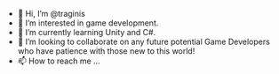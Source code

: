 - 👋 Hi, I’m @traginis
- 👀 I’m interested in game development.
- 🌱 I’m currently learning Unity and C#.
- 💞️ I’m looking to collaborate on any future potential Game Developers who have patience with those new to this world!
- 📫 How to reach me ...

<!---
traginis/traginis is a ✨ special ✨ repository because its `README.md` (this file) appears on your GitHub profile.
You can click the Preview link to take a look at your changes.
--->
